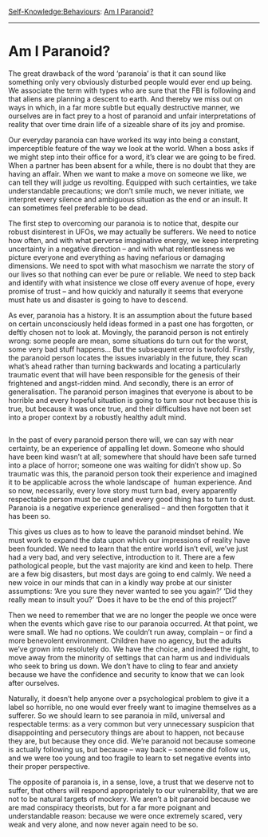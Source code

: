 [Self-Knowledge:](https://www.theschooloflife.com/thebookoflife/category/self-knowledge/)[Behaviours](https://www.theschooloflife.com/thebookoflife/category/self-knowledge/behaviours/): [Am I Paranoid?](https://www.theschooloflife.com/thebookoflife/am-i-paranoid/)

* * *

# Am I Paranoid?

The great drawback of the word ‘paranoia’ is that it can sound like something only very obviously disturbed people would ever end up being. We associate the term with types who are sure that the FBI is following and that aliens are planning a descent to earth. And thereby we miss out on ways in which, in a far more subtle but equally destructive manner, we ourselves are in fact prey to a host of paranoid and unfair interpretations of reality that over time drain life of a sizeable share of its joy and promise.&nbsp;

Our everyday paranoia can have worked its way into being a constant, imperceptible feature of the way we look at the world. When a boss asks if we might step into their office for a word, it’s clear we are going to be fired. When a partner has been absent for a while, there is no doubt that they are having an affair. When we want to make a move on someone we like, we can tell they will judge us revolting. Equipped with such certainties, we take understandable precautions; we don’t smile much, we never initiate, we interpret every silence and ambiguous situation as the end or an insult. It can sometimes feel preferable to be dead.

The first step to overcoming our paranoia is to notice that, despite our robust disinterest in UFOs, we may actually be sufferers. We need to notice how often, and with what perverse imaginative energy, we keep interpreting uncertainty in a negative direction – and with what relentlessness we picture everyone and everything as having nefarious or damaging dimensions. We need to spot with what masochism we narrate the story of our lives so that nothing can ever be pure or reliable. We need to step back and identify with what insistence we close off every avenue of hope, every promise of trust – and how quickly and naturally it seems that everyone must hate us and disaster is going to have to descend.

As ever, paranoia has a history. It is an assumption about the future based on certain unconsciously held ideas formed in a past one has forgotten, or deftly chosen not to look at. Movingly, the paranoid person is not entirely wrong: some people are mean, some situations do turn out for the worst, some very bad stuff happens… But the subsequent error is twofold. Firstly, the paranoid person locates the issues invariably in the future, they scan what’s ahead rather than turning backwards and locating a particularly traumatic event that will have been responsible for the genesis of their frightened and angst-ridden mind. And secondly, there is an error of generalisation. The paranoid person imagines that everyone is about to be horrible and every hopeful situation is going to turn sour not because this is true, but because it was once true, and their difficulties have not been set into a proper context by a robustly healthy adult mind.

<figure class="aligncenter"><img src="https://www.theschooloflife.com/thebookoflife/wp-content/uploads/2019/09/Sky.jpg" alt="" class="wp-image-23608" srcset="https://www.theschooloflife.com/thebookoflife/wp-content/uploads/2019/09/Sky.jpg 800w, https://www.theschooloflife.com/thebookoflife/wp-content/uploads/2019/09/Sky-300x225.jpg 300w, https://www.theschooloflife.com/thebookoflife/wp-content/uploads/2019/09/Sky-768x576.jpg 768w" sizes="(max-width: 800px) 100vw, 800px"></figure>

In the past of every paranoid person there will, we can say with near certainty, be an experience of appalling let down. Someone who should have been kind wasn’t at all; somewhere that should have been safe turned into a place of horror; someone one was waiting for didn’t show up. So traumatic was this, the paranoid person took their experience and imagined it to be applicable across the whole landscape of&nbsp; human experience. And so now, necessarily, every love story must turn bad, every apparently respectable person must be cruel and every good thing has to turn to dust. Paranoia is a negative experience generalised – and then forgotten that it has been so.&nbsp;

This gives us clues as to how to leave the paranoid mindset behind. We must work to expand the data upon which our impressions of reality have been founded. We need to learn that the entire world isn’t evil, we’ve just had a very bad, and very selective, introduction to it. There are a few pathological people, but the vast majority are kind and keen to help. There are a few big disasters, but most days are going to end calmly. We need a new voice in our minds that can in a kindly way probe at our sinister assumptions: ‘Are you sure they never wanted to see you again?’ ‘Did they really mean to insult you?’ ‘Does it have to be the end of this project?’

Then we need to remember that we are no longer the people we once were when the events which gave rise to our paranoia occurred. At that point, we were small. We had no options. We couldn’t run away, complain – or find a more benevolent environment. Children have no agency, but the adults we’ve grown into resolutely do. We have the choice, and indeed the right, to move away from the minority of settings that can harm us and individuals who seek to bring us down. We don’t have to cling to fear and anxiety because we have the confidence and security to know that we can look after ourselves.

Naturally, it doesn’t help anyone over a psychological problem to give it a label so horrible, no one would ever freely want to imagine themselves as a sufferer. So we should learn to see paranoia in mild, universal and respectable terms: as a very common but very unnecessary suspicion that disappointing and persecutory things are about to happen, not because they are, but because they once did. We’re paranoid not because someone is actually following us, but because – way back – someone did follow us, and we were too young and too fragile to learn to set negative events into their proper perspective.&nbsp;

The opposite of paranoia is, in a sense, love, a trust that we deserve not to suffer, that others will respond appropriately to our vulnerability, that we are not to be natural targets of mockery. We aren’t a bit paranoid because we are mad conspiracy theorists, but for a far more poignant and understandable reason: because we were once extremely scared, very weak and very alone, and now never again need to be so.
